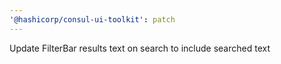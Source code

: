 ```yaml
---
'@hashicorp/consul-ui-toolkit': patch
---
```


Update FilterBar results text on search to include searched text
